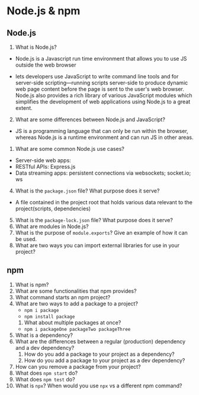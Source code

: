 # Node.js & npm

## Node.js

1. What is Node.js?

- Node.js is a Javascript run time environment that allows you to use JS outside the web browser

- lets developers use JavaScript to write command line tools and for server-side scripting—running scripts server-side to produce dynamic web page content before the page is sent to the user's web browser. Node.js also provides a rich library of various JavaScript modules which simplifies the development of web applications using Node.js to a great extent.

2. What are some differences between Node.js and JavaScript?

- JS is a programming language that can only be run within the browser, whereas Node.js is a runtime environment and can run JS in other areas.

1. What are some common Node.js use cases?

- Server-side web apps:
- RESTful APIs: Express.js
- Data streaming apps: persistent connections via websockets; socket.io; ws

4. What is the `package.json` file? What purpose does it serve?

- A file contained in the project root that holds various data relevant to the project(scripts, dependencies)

5. What is the `package-lock.json` file? What purpose does it serve?
6. What are modules in Node.js?
7. What is the purpose of `module.exports`? Give an example of how it can be used.
8. What are two ways you can import external libraries for use in your project?

## npm

1. What is npm?
2. What are some functionalities that npm provides?
3. What command starts an npm project?
4. What are two ways to add a package to a project?
   - `npm i package`
   - `npm install package`
   1. What about multiple packages at once?
   - `npm i packageOne packageTwo packageThree`
5. What is a dependency?
6. What are the differences between a regular (production) dependency and a dev dependency?
   1. How do you add a package to your project as a dependency?
   2. How do you add a package to your project as a dev dependency?
7. How can you remove a package from your project?
8. What does `npm start` do?
9. What does `npm test` do?
10. What is `npx`? When would you use `npx` vs a different npm command?
